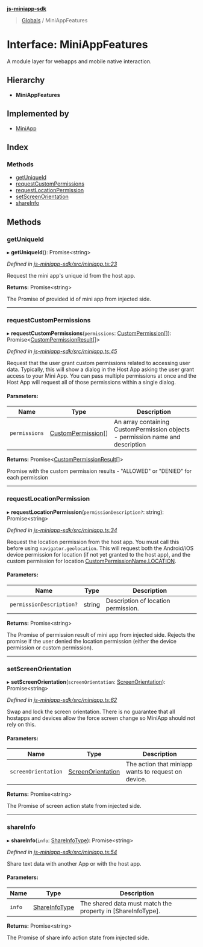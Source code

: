 **[js-miniapp-sdk](../README.md)**

> [Globals](../README.md) / MiniAppFeatures

# Interface: MiniAppFeatures

A module layer for webapps and mobile native interaction.

## Hierarchy

* **MiniAppFeatures**

## Implemented by

* [MiniApp](../classes/miniapp.md)

## Index

### Methods

* [getUniqueId](miniappfeatures.md#getuniqueid)
* [requestCustomPermissions](miniappfeatures.md#requestcustompermissions)
* [requestLocationPermission](miniappfeatures.md#requestlocationpermission)
* [setScreenOrientation](miniappfeatures.md#setscreenorientation)
* [shareInfo](miniappfeatures.md#shareinfo)

## Methods

### getUniqueId

▸ **getUniqueId**(): Promise\<string>

*Defined in [js-miniapp-sdk/src/miniapp.ts:23](https://github.com/rakutentech/js-miniapp/blob/94e5592/js-miniapp-sdk/src/miniapp.ts#L23)*

Request the mini app's unique id from the host app.

**Returns:** Promise\<string>

The Promise of provided id of mini app from injected side.

___

### requestCustomPermissions

▸ **requestCustomPermissions**(`permissions`: [CustomPermission](custompermission.md)[]): Promise\<[CustomPermissionResult](custompermissionresult.md)[]>

*Defined in [js-miniapp-sdk/src/miniapp.ts:45](https://github.com/rakutentech/js-miniapp/blob/94e5592/js-miniapp-sdk/src/miniapp.ts#L45)*

Request that the user grant custom permissions related to accessing user data.
Typically, this will show a dialog in the Host App asking the user grant access to your Mini App.
You can pass multiple permissions at once and the Host App will request all of those permissions within a single dialog.

#### Parameters:

Name | Type | Description |
------ | ------ | ------ |
`permissions` | [CustomPermission](custompermission.md)[] | An array containing CustomPermission objects - permission name and description |

**Returns:** Promise\<[CustomPermissionResult](custompermissionresult.md)[]>

Promise with the custom permission results - "ALLOWED" or "DENIED" for each permission

___

### requestLocationPermission

▸ **requestLocationPermission**(`permissionDescription?`: string): Promise\<string>

*Defined in [js-miniapp-sdk/src/miniapp.ts:34](https://github.com/rakutentech/js-miniapp/blob/94e5592/js-miniapp-sdk/src/miniapp.ts#L34)*

Request the location permission from the host app.
You must call this before using `navigator.geolocation`.
This will request both the Android/iOS device permission for location (if not yet granted to the host app),
and the custom permission for location [CustomPermissionName.LOCATION](../enums/custompermissionname.md#location).

#### Parameters:

Name | Type | Description |
------ | ------ | ------ |
`permissionDescription?` | string | Description of location permission. |

**Returns:** Promise\<string>

The Promise of permission result of mini app from injected side.
Rejects the promise if the user denied the location permission (either the device permission or custom permission).

___

### setScreenOrientation

▸ **setScreenOrientation**(`screenOrientation`: [ScreenOrientation](../enums/screenorientation.md)): Promise\<string>

*Defined in [js-miniapp-sdk/src/miniapp.ts:62](https://github.com/rakutentech/js-miniapp/blob/94e5592/js-miniapp-sdk/src/miniapp.ts#L62)*

Swap and lock the screen orientation.
There is no guarantee that all hostapps and devices allow the force screen change so MiniApp should not rely on this.

#### Parameters:

Name | Type | Description |
------ | ------ | ------ |
`screenOrientation` | [ScreenOrientation](../enums/screenorientation.md) | The action that miniapp wants to request on device. |

**Returns:** Promise\<string>

The Promise of screen action state from injected side.

___

### shareInfo

▸ **shareInfo**(`info`: [ShareInfoType](shareinfotype.md)): Promise\<string>

*Defined in [js-miniapp-sdk/src/miniapp.ts:54](https://github.com/rakutentech/js-miniapp/blob/94e5592/js-miniapp-sdk/src/miniapp.ts#L54)*

Share text data with another App or with the host app.

#### Parameters:

Name | Type | Description |
------ | ------ | ------ |
`info` | [ShareInfoType](shareinfotype.md) | The shared data must match the property in [ShareInfoType]. |

**Returns:** Promise\<string>

The Promise of share info action state from injected side.
